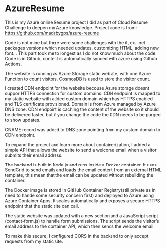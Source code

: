 # AzureResume
This is my Azure online Resume project I did as part of Cloud Resume Challenge to deepen my Azure knowledge. 
Project code is from: https://github.com/madebygps/azure-resume 

Code is not mine but there were some challenges with the it, ex. .net packages versions which needed updates, customizing HTML, adding new font... This part took me to longest as I do not know much about the code.
Code is in Github, content is automatically synced with azure using Github Actions. 

The website is running as Azure Storage static website, with one Azure Function to count visitors. 
CosmosDB is used to store the visitor count.

I created CDN endpoint for the website becouse Azure storage doesnt suppor HTTPS connection for custom domains. 
CDN endpoint is mapped to my static website with added custom domain which has HTTPS enabled and TLS certificate provisioned. 
Domain is from Azure managed by Azure DNS zone. 
CDN endpoint is caching the content of the website so it should be delivered faster, but if you change the code the CDN needs to be purged to show updates. 

CNAME record was added to DNS zone pointing from my custom domain to CDN endpoint.

To expand the project and learn more about containerization, I added a simple API that allows the website to send a welcome email when a visitor submits their email address.

The backend is built in Node.js and runs inside a Docker container. It uses SendGrid to send emails and loads the email content from an external HTML template, this mean that the email can be updated without rebuilding the container.

The Docker image is stored in GitHub Container Registry(still private as in need to hande some security concern first) and deployed to Azure using Azure Container Apps. It scales automatically and exposes a secure HTTPS endpoint that the static site can call.

The static website was updated with a new section and a JavaScript script (contact-form.js) to handle form submissions. The script sends the visitor’s email address to the container API, which then sends the welcome email.

To make this secure, I configured CORS in the backend to only accept requests from my static site.
